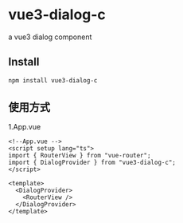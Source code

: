 # vue3-dialog-c

a vue3 dialog component

## Install

```bash
npm install vue3-dialog-c
```

## 使用方式

1.App.vue

```vue
<!--App.vue -->
<script setup lang="ts">
import { RouterView } from "vue-router";
import { DialogProvider } from "vue3-dialog-c";
</script>

<template>
  <DialogProvider>
    <RouterView />
  </DialogProvider>
</template>
```

